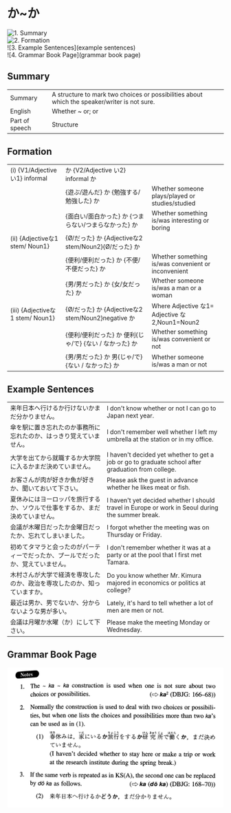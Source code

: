 # か~か

![1. Summary](summary)<br>
![2. Formation](formation)<br>
![3. Example Sentences](example sentences)<br>
![4. Grammar Book Page](grammar book page)<br>


## Summary

<table><tr>   <td>Summary</td>   <td>A structure to mark two choices or possibilities about which the speaker/writer is not sure.</td></tr><tr>   <td>English</td>   <td>Whether ~ or; or</td></tr><tr>   <td>Part of speech</td>   <td>Structure</td></tr></table>

## Formation

<table class="table"> <tbody><tr class="tr head"> <td class="td"><span class="numbers">(i)</span> <span> <span class="bold">{V1/Adjective い1}    informal</span></span></td> <td class="td"><span class="concept">か</span><span> {V2/Adjective い2}    informal <span class="concept">か</span></span></td> <td class="td"><span>&nbsp;</span></td> </tr> <tr class="tr"> <td class="td"><span>&nbsp;</span></td> <td class="td"><span>{遊ぶ/遊んだ} <span class="concept">か</span> {勉強する/勉強した} <span class="concept">か</span></span></td> <td class="td"><span>Whether    someone plays/played or studies/studied</span></td> </tr> <tr class="tr"> <td class="td"><span>&nbsp;</span></td> <td class="td"><span>{面白い/面白かった} <span class="concept">か</span> {つまらない/つまらなかった} <span class="concept">か</span></span></td> <td class="td"><span>Whether    something is/was interesting or boring</span></td> </tr> <tr class="tr head"> <td class="td"><span class="numbers">(ii)</span> <span> <span class="bold">{Adjectiveな1 stem/   Noun<span class="subscript">1</span>}</span></span></td> <td class="td"><span>{</span><span class="concept">Ø</span><span>/<span class="concept">だった</span>} <span class="concept">か</span> {Adjectiveな2 stem/Noun<span class="subscript">2</span>}{</span><span class="concept">Ø</span><span>/<span class="concept">だった</span>} <span class="concept">か</span></span></td> <td class="td"><span>&nbsp;</span></td> </tr> <tr class="tr"> <td class="td"><span>&nbsp;</span></td> <td class="td"><span>{便利/便利<span class="concept">だった</span>} <span class="concept">か</span> {不便/不便<span class="concept">だった</span>} <span class="concept">か</span></span></td> <td class="td"><span>Whether    something is/was convenient or inconvenient</span></td> </tr> <tr class="tr"> <td class="td"><span>&nbsp;</span></td> <td class="td"><span>{男/男<span class="concept">だった</span>} <span class="concept">か</span> {女/女<span class="concept">だった</span>} <span class="concept">か</span></span></td> <td class="td"><span>Whether    someone is/was a man or a woman</span></td> </tr> <tr class="tr head"> <td class="td"><span class="numbers">(iii)</span> <span> <span class="bold">{Adjectiveな1 stem/   Noun<span class="subscript">1</span>}</span></span></td> <td class="td"><span>{</span><span class="concept">Ø</span><span>/<span class="concept">だった</span>} <span class="concept">か</span> {Adjectiveな2 stem/Noun<span class="subscript">2</span>}negative <span class="concept">か</span></span></td> <td class="td"><span>Where    Adjective な1= Adjective な2,Noun<span class="subscript">1</span>=Noun<span class="subscript">2</span></span></td> </tr> <tr class="tr"> <td class="td"><span>&nbsp;</span></td> <td class="td"><span>{便利/便利<span class="concept">だった</span>} <span class="concept">か</span> 便利{<span class="concept">じゃ</span>/<span class="concept">で</span>} {<span class="concept">ない </span>/ <span class="concept">なかった</span>} <span class="concept">か</span></span></td> <td class="td"><span>Whether    something is/was convenient or not</span></td> </tr> <tr class="tr"> <td class="td"><span>&nbsp;</span></td> <td class="td"><span>{男/男<span class="concept">だった</span>} <span class="concept">か</span> 男{<span class="concept">じゃ</span>/<span class="concept">で</span>} {<span class="concept">ない </span>/ <span class="concept">なかった</span>} <span class="concept">か</span></span></td> <td class="td"><span>Whether    someone is/was a man or not</span></td> </tr> </tbody></table>

## Example Sentences

<table><tr>   <td>来年日本へ行けるか行けないかまだ分かりません。</td>   <td>I don't know whether or not I can go to Japan next year.</td></tr><tr>   <td>傘を駅に置き忘れたのか事務所に忘れたのか、はっきり覚えていません。</td>   <td>I don't remember well whether I left my umbrella at the station or in my office.</td></tr><tr>   <td>大学を出てから就職するか大学院に入るかまだ決めていません。</td>   <td>I haven't decided yet whether to get a job or go to graduate school after graduation from college.</td></tr><tr>   <td>お客さんが肉が好きか魚が好きか、聞いておいて下さい。</td>   <td>Please ask the guest in advance whether he likes meat or fish.</td></tr><tr>   <td>夏休みにはヨーロッパを旅行するか、ソウルで仕事をするか、まだ決めていません。</td>   <td>I haven't yet decided whether I should travel in Europe or work in Seoul during the summer break.</td></tr><tr>   <td>会議が木曜日だったか金曜日だったか、忘れてしまいました。</td>   <td>I forgot whether the meeting was on Thursday or Friday.</td></tr><tr>   <td>初めてタマラと会ったのがパーティーでだったか、プールでだったか、覚えていません。</td>   <td>I don't remember whether it was at a party or at the pool that I first met Tamara.</td></tr><tr>   <td>木村さんが大学で経済を専攻したのか、政治を専攻したのか、知っていますか。</td>   <td>Do you know whether Mr. Kimura majored in economics or politics at college?</td></tr><tr>   <td>最近は男か、男でないか、分からないような男が多い。</td>   <td>Lately, it's hard to tell whether a lot of men are men or not.</td></tr><tr>   <td>会議は月曜か水曜（か）にして下さい。</td>   <td>Please make the meeting Monday or Wednesday.</td></tr></table>

## Grammar Book Page

![](../img/Intermediateか～か.png)

